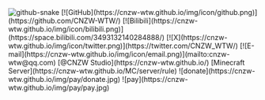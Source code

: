 <picture>
  <source media="(prefers-color-scheme: dark)" srcset="https://ghproxy.com/https://raw.githubusercontent.com/schlibra/schlibra/output/github-contribution-grid-snake-dark.svg" />
  <source media="(prefers-color-scheme: light)" srcset="https://ghproxy.com/https://raw.githubusercontent.com/schlibra/schlibra/output/github-contribution-grid-snake.svg" />
  <img alt="github-snake" src="https://ghproxy.com/https://raw.githubusercontent.com/schlibra/schlibra/output/github-contribution-grid-snake.svg" />
</picture>  
[![GitHub](https://cnzw-wtw.github.io/img/icon/github.png)](https://github.com/CNZW-WTW/)
[![Bilibili](https://cnzw-wtw.github.io/img/icon/bilibili.png)](https://space.bilibili.com/3493132140284888/)
[![X](https://cnzw-wtw.github.io/img/icon/twitter.png)](https://twitter.com/CNZW_WTW/)
[![E-mail](https://cnzw-wtw.github.io/img/icon/email.png)](mailto:cnzw-wtw@qq.com)  
[@CNZW Studio](https://cnzw-wtw.github.io/)  
[Minecraft Server](https://cnzw-wtw.github.io/MC/server/rule)  
![donate](https://cnzw-wtw.github.io/img/pay/donate.jpg)
![pay](https://cnzw-wtw.github.io/img/pay/pay.jpg)
